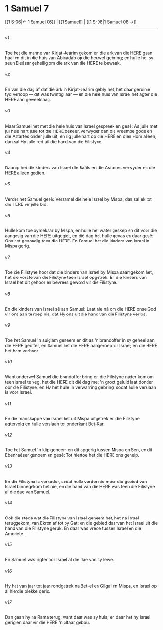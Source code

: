 # 1 Samuel 7

[[1 S-06|← 1 Samuel 06]] | [[1 Samuel]] | [[1 S-08|1 Samuel 08 →]]
***

###### v1
Toe het die manne van Kirjat-Jeárim gekom en die ark van die HERE gaan haal en dit in die huis van Abinádab op die heuwel gebring; en hulle het sy seun Eleásar geheilig om die ark van die HERE te bewaak. 
###### v2
En van die dag af dat die ark in Kirjat-Jeárim gebly het, het daar geruime tyd verloop — dit was twintig jaar — en die hele huis van Israel het agter die HERE aan geweeklaag. 
###### v3
Maar Samuel het met die hele huis van Israel gespreek en gesê: As julle met jul hele hart julle tot die HERE bekeer, verwyder dan die vreemde gode en die Astartes onder julle uit, en rig julle hart op die HERE en dien Hom alleen; dan sal Hy julle red uit die hand van die Filistyne. 
###### v4
Daarop het die kinders van Israel die Baäls en die Astartes verwyder en die HERE alleen gedien. 
###### v5
Verder het Samuel gesê: Versamel die hele Israel by Mispa, dan sal ek tot die HERE vir julle bid. 
###### v6
Hulle kom toe bymekaar by Mispa, en hulle het water geskep en dit voor die aangesig van die HERE uitgegiet, en dié dag het hulle gevas en daar gesê: Ons het gesondig teen die HERE. En Samuel het die kinders van Israel in Mispa gerig. 
###### v7
Toe die Filistyne hoor dat die kinders van Israel by Mispa saamgekom het, het die vorste van die Filistyne teen Israel opgetrek. En die kinders van Israel het dit gehoor en bevrees geword vir die Filistyne. 
###### v8
En die kinders van Israel sê aan Samuel: Laat nie ná om die HERE onse God vir ons aan te roep nie, dat Hy ons uit die hand van die Filistyne verlos. 
###### v9
Toe het Samuel 'n suiglam geneem en dit as 'n brandoffer in sy geheel aan die HERE geoffer, en Samuel het die HERE aangeroep vir Israel; en die HERE het hom verhoor. 
###### v10
Want onderwyl Samuel die brandoffer bring en die Filistyne nader kom om teen Israel te veg, het die HERE dit dié dag met 'n groot geluid laat donder oor die Filistyne, en Hy het hulle in verwarring gebring, sodat hulle verslaan is voor Israel. 
###### v11
En die manskappe van Israel het uit Mispa uitgetrek en die Filistyne agtervolg en hulle verslaan tot onderkant Bet-Kar. 
###### v12
Toe het Samuel 'n klip geneem en dit opgerig tussen Mispa en Sen, en dit Ebenhaéser genoem en gesê: Tot hiertoe het die HERE ons gehelp. 
###### v13
En die Filistyne is verneder, sodat hulle verder nie meer die gebied van Israel binnegekom het nie, en die hand van die HERE was teen die Filistyne al die dae van Samuel. 
###### v14
Ook die stede wat die Filistyne van Israel geneem het, het na Israel teruggekom, van Ekron af tot by Gat; en die gebied daarvan het Israel uit die hand van die Filistyne geruk. En daar was vrede tussen Israel en die Amoriete. 
###### v15
En Samuel was rigter oor Israel al die dae van sy lewe. 
###### v16
Hy het van jaar tot jaar rondgetrek na Bet-el en Gilgal en Mispa, en Israel op al hierdie plekke gerig. 
###### v17
Dan gaan hy na Rama terug, want daar was sy huis; en daar het hy Israel gerig en daar vir die HERE 'n altaar gebou. 
